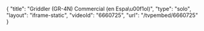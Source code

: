 {
    "title": "Griddler (GR-4N) Commercial (en Espa\u00f1ol)",
    "type": "solo",
    "layout": "iframe-static",
    "videoId": "6660725",
    "url": "\/tvpembed\/6660725"
}